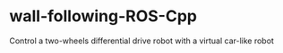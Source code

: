 # wall-following-ROS-Cpp
Control a two-wheels differential drive robot with a virtual car-like robot
